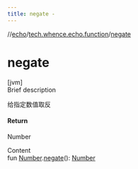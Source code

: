 ```yaml
---
title: negate -
---
```

//[echo](../index.md)/[tech.whence.echo.function](index.md)/[negate](negate.md)



# negate  
[jvm]  
Brief description  


给指定数值取反



#### Return  


Number

  
Content  
fun [Number](https://kotlinlang.org/api/latest/jvm/stdlib/kotlin/-number/index.html).[negate](negate.md)(): [Number](https://kotlinlang.org/api/latest/jvm/stdlib/kotlin/-number/index.html)  



